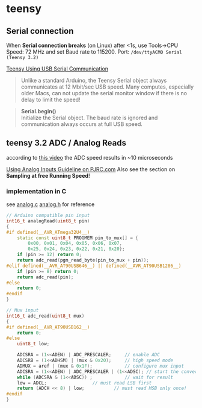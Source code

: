 # teensy

## Serial connection

When **Serial connection breaks** (on Linux) after <1s, use Tools->CPU Speed: 72 MHz and set Baud rate to 115200. Port: `/dev/ttyACM0 Serial (Teensy 3.2)`

[Teensy Using USB Serial Communication](https://www.pjrc.com/teensy/td_serial.html)
> Unlike a standard Arduino, the Teensy Serial object always communicates at 12 Mbit/sec USB speed. Many computes, especially older Macs, can not update the serial monitor window if there is no delay to limit the speed!

> **Serial.begin()**  
Initialize the Serial object. The baud rate is ignored and communication always occurs at full USB speed.

## teensy 3.2 ADC / Analog Reads

according to [this video](https://www.youtube.com/watch?v=tZ1hdDT41Yc) the ADC speed results in ~10 microseconds

[Using Analog Inputs Guideline on PJRC.com](https://www.pjrc.com/teensy/adc.html)
Also see the section on **Sampling at free Running Speed**!

### implementation in C

see [analog.c](analog.c) [analog.h](analog.h) for reference

``` C++
// Arduino compatible pin input
int16_t analogRead(uint8_t pin)
{
#if defined(__AVR_ATmega32U4__)
	static const uint8_t PROGMEM pin_to_mux[] = {
		0x00, 0x01, 0x04, 0x05, 0x06, 0x07,
		0x25, 0x24, 0x23, 0x22, 0x21, 0x20};
	if (pin >= 12) return 0;
	return adc_read(pgm_read_byte(pin_to_mux + pin));
#elif defined(__AVR_AT90USB646__) || defined(__AVR_AT90USB1286__)
	if (pin >= 8) return 0;
	return adc_read(pin);
#else
	return 0;
#endif
}

// Mux input
int16_t adc_read(uint8_t mux)
{
#if defined(__AVR_AT90USB162__)
	return 0;
#else
	uint8_t low;

	ADCSRA = (1<<ADEN) | ADC_PRESCALER;		// enable ADC
	ADCSRB = (1<<ADHSM) | (mux & 0x20);		// high speed mode
	ADMUX = aref | (mux & 0x1F);			// configure mux input
	ADCSRA = (1<<ADEN) | ADC_PRESCALER | (1<<ADSC);	// start the conversion
	while (ADCSRA & (1<<ADSC)) ;			// wait for result
	low = ADCL;					// must read LSB first
	return (ADCH << 8) | low;			// must read MSB only once!
#endif
}


```
